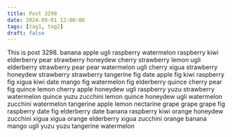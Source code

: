 ```yaml
---
title: Post 3298
date: 2024-09-01 12:00:00
tags: [tag1, tag2]
draft: false
---
```

This is post 3298.
banana
apple
ugli
raspberry
watermelon
raspberry
kiwi
elderberry
pear
strawberry
honeydew
cherry
strawberry
lemon
ugli
elderberry
strawberry
pear
pear
watermelon
ugli
cherry
xigua
strawberry
honeydew
strawberry
strawberry
tangerine
fig
date
apple
fig
kiwi
raspberry
fig
xigua
kiwi
date
mango
fig
watermelon
fig
elderberry
quince
cherry
pear
fig
quince
lemon
cherry
apple
honeydew
ugli
raspberry
yuzu
strawberry
watermelon
quince
yuzu
zucchini
lemon
quince
honeydew
ugli
watermelon
zucchini
watermelon
tangerine
apple
lemon
nectarine
grape
grape
grape
fig
raspberry
date
fig
elderberry
date
banana
raspberry
kiwi
orange
honeydew
zucchini
xigua
xigua
orange
elderberry
xigua
zucchini
orange
banana
mango
ugli
yuzu
yuzu
tangerine
watermelon
